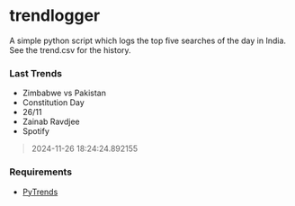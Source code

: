 # trendlogger
A simple python script which logs the top five searches of the day in India.<br>See the trend.csv for the history.<br>

<!-- Last Trends -->
### Last Trends
* Zimbabwe vs Pakistan
* Constitution Day
* 26/11
* Zainab Ravdjee
* Spotify
> 2024-11-26 18:24:24.892155

<!-- Requirements -->
### Requirements
* [PyTrends](https://github.com/dreyco676/pytrends)

